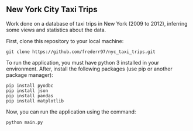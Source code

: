 ## New York City Taxi Trips

Work done on a database of taxi trips in New York (2009 to 2012), inferring some views and statistics about the data.

First, clone this repository to your local machine:

```
git clone https://github.com/frederr97/nyc_taxi_trips.git
```

To run the application, you must have python 3 installed in your environment. After, install the following packages (use pip or another package manager):

```
pip install pyodbc
pip install json
pip install pandas
pip install matplotlib
```

Now, you can run the application using the command:

```
python main.py
```

